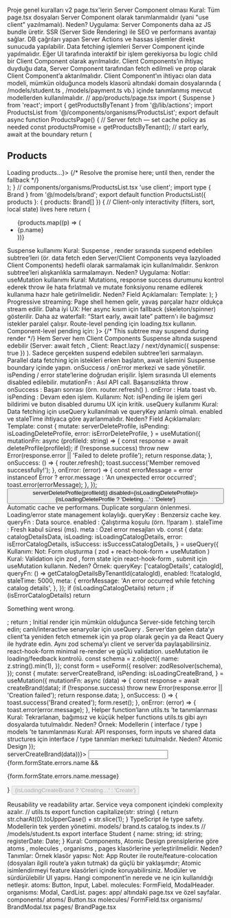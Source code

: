 Proje genel kuralları v2
page.tsx'lerin Server Component olması
Kural:
Tüm page.tsx dosyaları Server Component olarak tanımlanmalıdır (yani "use client" yazılmamalı).
Neden?
Uygulama:
Server Components daha az JS bundle üretir.
SSR (Server Side Rendering) ile SEO ve performans avantajı sağlar.
DB çağrıları yapan Server Actions ve hassas işlemler direkt sunucuda yapılabilir.
Data fetching işlemleri Server Component içinde yapılmalıdır. Eğer UI tarafında interaktif bir işlem gerekiyorsa bu logic
child bir Client Component olarak ayrılmalıdır.
Client Components’ın ihtiyaç duyduğu data, Server Component tarafından fetch edilmeli ve prop olarak Client
Component’a aktarılmalıdır.
Client Component’ın ihtiyacı olan data modeli, mümkün olduğunca models klasorü altındaki domain dosyalarında
( /models/student.ts , /models/payment.ts vb.) içinde tanımlanmış mevcut modellerden kullanılmalıdır.
// app/products/page.tsx
import { Suspense } from 'react';
import { getProductsByTenant } from '@/lib/actions';
import ProductsList from '@/components/organisms/ProductsList';
export default async function ProductsPage() {
// Server fetch — set cache policy as needed
const productsPromise = getProductsByTenant(); // start early, await at the boundary
return (
<section>
<h1 className="text-xl font-semibold">Products</h1>
<Suspense fallback={<div>Loading products…</div>}>
{/* Resolve the promise here; until then, render the fallback */}
<ProductsList products={await productsPromise} />
</Suspense>
</section>
);
}
// components/organisms/ProductsList.tsx
'use client';
import type { Brand } from '@/models/brand';
export default function ProductsList({ products }: { products: Brand[] }) {
// Client-only interactivity (filters, sort, local state) lives here
return (
<ul className="grid gap-3">
{products.map((p) => (
<li key={p.id} className="rounded border p-3">
<div className="font-medium">{p.name}</div>
</li>
))}
</ul>
Suspense kullanımı
Kural:
Suspense , render sırasında suspend edebilen subtree’leri (ör. data fetch eden Server/Client Components veya lazyloaded Client Components) hedefli olarak sarmalamak için kullanılmalıdır. Senkron subtree’leri alışkanlıkla sarmalamayın.
Neden?
Uygulama:
Notlar:
useMutation kullanımı
Kural:
Mutations, response success durumunu kontrol ederek throw ile hata fırlatmalı ve mutate fonksiyonu rename edilerek
kullanıma hazır hale getirilmelidir.
Neden?
Field Açıklamaları:
Template:
);
}
Progressive streaming: Page shell hemen gelir, yavaş parçalar hazır oldukça stream edilir.
Daha iyi UX: Her async kısım için fallback (skeleton/spinner) gösterilir.
Daha az waterfall: “Start early, await late” pattern'ı ile bağımsız istekler paralel çalışır.
Route-level pending için loading.tsx kullanın.
Component-level pending için:
<Suspense fallback={<Skeleton />}>
{/* This subtree may suspend during render */}
<SlowSection />
</Suspense>
Hem Server hem Client Components Suspense altında suspend edebilir (Server: await fetch , Client: React.lazy /
next/dynamic({ suspense: true }) ).
Sadece gerçekten suspend edebilen subtree’leri sarmalayın.
Parallel data fetching için istekleri erken başlatın, await işlemini Suspense boundary içinde yapın.
onSuccess / onError merkezi ve sade yönetilir.
isPending / error state’lerine doğrudan erişilir.
İşlem sırasında UI elements disabled edilebilir.
mutationFn : Asıl API call. Başarısızlıkta throw .
onSuccess : Başarı sonrası (örn. router.refresh() ).
onError : Hata toast vb.
isPending : Devam eden işlem.
Kullanım:
Not:
isPending ile işlem geri bildirimi ve buton disabled durumu UX için kritik.
useQuery kullanımı
Kural:
Data fetching için useQuery kullanılmalı ve queryKey anlamlı olmalı. enabled ve staleTime ihtiyaca göre ayarlanmalıdır.
Neden?
Field Açıklamaları:
Template:
const {
mutate: serverDeleteProfile,
isPending: isLoadingDeleteProfile,
error: isErrorDeleteProfile,
} = useMutation({
mutationFn: async (profileId: string) => {
const response = await deleteProfile(profileId);
if (!response.success) throw new Error(response.error || 'Failed to delete profile');
return response.data;
},
onSuccess: () => {
router.refresh();
toast.success('Member removed successfully!');
},
onError: (error) => {
const errorMessage = error instanceof Error ? error.message : 'An unexpected error occurred';
toast.error(errorMessage);
},
});
<button onClick={() => serverDeleteProfile(profileId)} disabled={isLoadingDeleteProfile}>
{isLoadingDeleteProfile ? 'Deleting…' : 'Delete'}
</button>
Automatic cache ve performans.
Duplicate sorguların önlenmesi.
Loading/error state management kolaylığı.
queryKey : Benzersiz cache key.
queryFn : Data source.
enabled : Çalıştırma koşulu (örn. !!param ).
staleTime : Fresh kabul süresi (ms).
meta : Özel error mesajları vb.
const {
data: catalogDetailsData,
isLoading: isLoadingCatalogDetails,
error: isErrorCatalogDetails,
isSuccess: isSuccessCatalogDetails,
} = useQuery({
Kullanım:
Not:
Form oluşturma ( zod + react-hook-form + useMutation )
Kural:
Validation için zod , form state için react-hook-form , submit için useMutation kullanın.
Neden?
Örnek:
queryKey: ['catalogDetails', catalogId],
queryFn: () => getCatalogDetailsByTenantId(catalogId),
enabled: !!catalogId,
staleTime: 5000,
meta: {
errorMessage: 'An error occurred while fetching catalog details',
},
});
if (isLoadingCatalogDetails) return <Skeleton />;
if (isErrorCatalogDetails) return <p>Something went wrong.</p>;
return <CatalogDetailCard data={catalogDetailsData} />;
Initial render için mümkün olduğunca Server-side fetching tercih edin; canlı/interactive senaryolar için useQuery .
Server’dan gelen data’yı client’ta yeniden fetch etmemek için ya prop olarak geçin ya da React Query ile hydrate edin.
Aynı zod schema’yı client ve server’da paylaşabilirsiniz.
react-hook-form minimal re-render ve güçlü validation.
useMutation ile loading/feedback kontrolü.
const schema = z.object({
name: z.string().min(1),
});
const form = useForm({
resolver: zodResolver(schema),
});
const {
mutate: serverCreateBrand,
isPending: isLoadingCreateBrand,
} = useMutation({
mutationFn: async (data) => {
const response = await createBrand(data);
if (!response.success) throw new Error(response.error || 'Creation failed');
return response.data;
},
onSuccess: () => {
toast.success('Brand created');
form.reset();
},
onError: (error) => {
toast.error(error.message);
},
Helper function’ların utils.ts ’te tanımlanması
Kural:
Tekrarlanan, bağımsız ve küçük helper functions utils.ts gibi ayrı dosyalarda tutulmalıdır.
Neden?
Örnek:
Modellerin ( interface / type ) models ’te tanımlanması
Kural:
API responses, form inputs ve shared data structures için interface / type tanımları merkezi tutulmalıdır.
Neden?
Atomic Design
});
<form onSubmit={form.handleSubmit((data) => serverCreateBrand(data))}>
<input { ... form.register('name')} />
{form.formState.errors.name && <p>{form.formState.errors.name.message}</p>}
<button type="submit" disabled={isLoadingCreateBrand}>
{isLoadingCreateBrand ? 'Creating…' : 'Create'}
</button>
</form>
Reusability ve readability artar.
Service veya component içindeki complexity azalır.
// utils.ts
export function capitalize(str: string) {
return str.charAt(0).toUpperCase() + str.slice(1);
}
TypeScript ile type safety.
Modellerin tek yerden yönetimi.
models/
 brand.ts
 catalog.ts
 index.ts
// /models/student.ts
export interface Student {
name: string;
id: string;
registerDate: Date;
}
Kural:
Components, Atomic Design prensiplerine göre atoms , molecules , organisms , pages klasörlerine yerleştirilmelidir.
Neden?
Tanımlar:
Örnek klasör yapısı:
Not: App Router ile route/feature-colocation (dosyaları ilgili route’a yakın tutmak) da güçlü bir yaklaşımdır; Atomic
isimlendirmeyi feature klasörleri içinde koruyabilirsiniz.
Modüler ve sürdürülebilir UI yapısı.
Hangi component’in nerede ve ne için kullanıldığı netleşir.
atoms: Button, Input, Label.
molecules: FormField, ModalHeader.
organisms: Modal, CardList.
pages: app/ altındaki page.tsx ve özel sayfalar.
components/
 atoms/
  Button.tsx
 molecules/
  FormField.tsx
 organisms/
  BrandModal.tsx
 pages/
  BrandPage.tsx